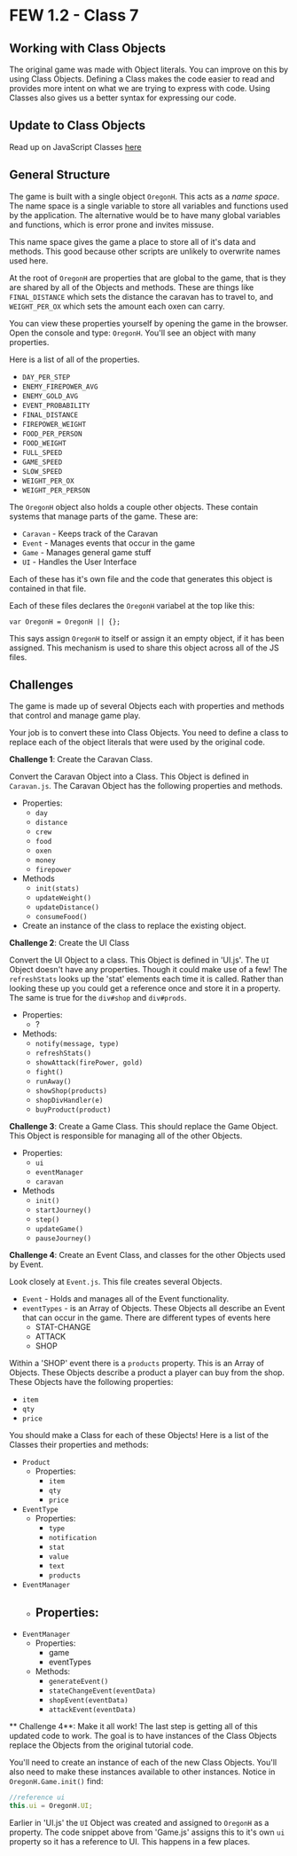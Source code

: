 # FEW 1.2 - Class 7

## Working with Class Objects

The original game was made with Object literals. You can improve on this by using Class Objects. Defining a Class makes the code easier to read and provides more intent on what we are trying to express with code. Using Classes also gives us a better syntax for expressing our code. 

## Update to Class Objects 

Read up on JavaScript Classes [here](https://developer.mozilla.org/en-US/docs/Web/JavaScript/Reference/Classes)

## General Structure 

The game is built with a single object `OregonH`. This acts as a _name space_. The name space is a single variable to store all variables and functions used by the application. The alternative would be to have many global variables and functions, which is error prone and invites missuse. 

This name space gives the game a place to store all of it's data and methods. This good because other scripts are unlikely to overwrite names used here. 

At the root of `OregonH` are properties that are global to the game, that is they are shared by all of the Objects and methods. These are things like `FINAL_DISTANCE` which sets the distance the caravan has to travel to, and `WEIGHT_PER_OX` which sets the amount each oxen can carry. 

You can view these properties yourself by opening the game in the browser. Open the console and type: `OregonH`. You'll see an object with many properties.

Here is a list of all of the properties. 

- `DAY_PER_STEP`
- `ENEMY_FIREPOWER_AVG`
- `ENEMY_GOLD_AVG`
- `EVENT_PROBABILITY`
- `FINAL_DISTANCE`
- `FIREPOWER_WEIGHT`
- `FOOD_PER_PERSON`
- `FOOD_WEIGHT`
- `FULL_SPEED`
- `GAME_SPEED`
- `SLOW_SPEED`
- `WEIGHT_PER_OX`
- `WEIGHT_PER_PERSON`

The `OregonH` object also holds a couple other objects. These contain systems that manage parts of the game. These are: 

- `Caravan` - Keeps track of the Caravan
- `Event` - Manages events that occur in the game
- `Game` - Manages general game stuff
- `UI` - Handles the User Interface

Each of these has it's own file and the code that generates this object is contained in that file. 

Each of these files declares the `OregonH` variabel at the top like this: 

`var OregonH = OregonH || {};`

This says assign `OregonH` to itself or assign it an empty object, if it has been assigned.  This mechanism is used to share this object across all of the JS files. 

## Challenges 

The game is made up of several Objects each with properties and methods that control and manage game play. 

Your job is to convert these into Class Objects. You need to define a class to replace each of the object literals that were used by the original code. 

**Challenge 1**: Create the Caravan Class. 

Convert the Caravan Object into a Class. This Object is defined in `Caravan.js`. The Caravan Object has the following properties and methods.
    
- Properties: 
  - `day`
  - `distance` 
  - `crew`
  - `food`
  - `oxen`
  - `money`
  - `firepower`
- Methods 
  - `init(stats)`
  - `updateWeight()`
  - `updateDistance()`
  - `consumeFood()`
- Create an instance of the class to replace the existing object. 

**Challenge 2**: Create the UI Class

Convert the UI Object to a class. This Object is defined in 'UI.js'. The `UI` Object doesn't have any properties. Though it could make use of a few! The `refreshStats` looks up the 'stat' elements each time it is called. Rather than looking these up you could get a reference once and store it in a property. The same is true for the `div#shop` and `div#prods`.  
    
- Properties:
  - ?
- Methods:
  - `notify(message, type)`
  - `refreshStats()`
  - `showAttack(firePower, gold)`
  - `fight()`
  - `runAway()`
  - `showShop(products)`
  - `shopDivHandler(e)`
  - `buyProduct(product)`
  
**Challenge 3**: Create a Game Class. This should replace the Game Object. This Object is responsible for managing all of the other Objects. 
    
- Properties: 
  - `ui`
  - `eventManager`
  - `caravan`
- Methods
  - `init()`
  - `startJourney()`
  - `step()`
  - `updateGame()`
  - `pauseJourney()`

**Challenge 4**: Create an Event Class, and classes for the other Objects used by Event. 

Look closely at `Event.js`. This file creates several Objects. 
  
- `Event` - Holds and manages all of the Event functionality. 
- `eventTypes` - is an Array of Objects. These Objects all describe an Event that can occur in the game. There are different types of events here
  - STAT-CHANGE
  - ATTACK
  - SHOP
  
Within a 'SHOP' event there is a `products` property. This is an Array of Objects. These Objects describe a product a player can buy from the shop. These Objects have the following properties: 

- `item`
- `qty`
- `price`

You should make a Class for each of these Objects! Here is a list of the Classes their properties and methods:  

- `Product`
  - Properties:
    - `item`
    - `qty`
    - `price`
- `EventType`
  - Properties:
    - `type`
    - `notification`
    - `stat`
    - `value`
    - `text`
    - `products`
- `EventManager`
  - Properties:
    - 
- `EventManager`
  - Properties:
    - game
    - eventTypes
  - Methods:
    - `generateEvent()`
    - `stateChangeEvent(eventData)`
    - `shopEvent(eventData)`
    - `attackEvent(eventData)`

** Challenge 4**: Make it all work! The last step is getting all of this updated code to work. The goal is to have instances of the Class Objects replace the Objects from the original tutorial code. 

You'll need to create an instance of each of the new Class Objects. You'll also need to make these instances available to other instances. Notice in `OregonH.Game.init()` find: 

```JavaScript
//reference ui
this.ui = OregonH.UI;
```

Earlier in 'UI.js' the `UI` Object was created and assigned to `OregonH` as a property. The code snippet above from 'Game.js' assigns this to it's own `ui` property so it has a reference to UI. This happens in a few places. 






